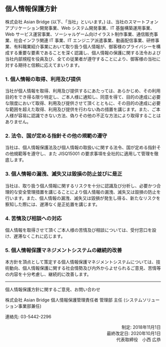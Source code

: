 ## 個人情報保護方針

株式会社 Asian Bridge (以下、「当社」といいます。) は、当社のスマートフォンアプリケーション開発事業、Web システム開発事業、IT 基盤構築運用事業、Web サービス運営事業、ソーシャルゲーム向けイラスト制作事業、通信販売事業、社会インフラ関連 IT 事業、IT エンジニア派遣事業、動画配信事業、研修事業、有料職業紹介事業において取り扱う個人情報が、御客様のプライバシーを構成する重要な要素であることを深く認識し、個人情報の保護に関する法令および当社内部規程を役員及び、全ての従業者が遵守することにより、御客様の当社に対する期待と信頼に応えてまいります。

### 1. 個人情報の取得、利用及び提供

当社が個人情報を取得、利用及び提供するにあたっては、あらかじめ、その利用目的をでき得る限り特定し、ご本人様に通知し、同意を得て、目的の達成に必要な限度において取得、利用及び提供させて頂くとともに、その目的の達成に必要な範囲を超えた取得、利用及び提供を行わない為の措置を講じます。また、ご本人様が容易に認識できない方法、偽りその他の不正な方法により取得することはありません。

### 2. 法令、国が定める指針その他の規範の遵守

当社は、個人情報保護法及び個人情報の取扱いに関する法令、国が定める指針その他規範等を遵守し、また JISQ15001 の要求事項を全社的に適用して管理を徹底します。

### 3. 個人情報の漏洩、滅失又は毀損の防止並びに是正

当社は、取り扱う個人情報に関するリスクを十分に認識及び分析し、必要かつ合理的な安全管理措置を講じることにより個人情報の漏洩、滅失又は毀損の防止を行います。また、個人情報の漏洩、滅失又は毀損が発生し得る、新たなリスクを察知した際には、遅滞なく是正処置を講じます。

### 4. 苦情及び相談への対応

個人情報を取得させて頂くご本人様の苦情及び相談については、受付窓口を設け、遅滞なくこれに応じます。

### 5. 個人情報保護マネジメントシステムの継続的改善

本方針を頂点として策定する個人情報保護マネジメントシステムについては、技術動向、個人情報保護に関する社会情勢及び内外からよせられるご意見、苦情等の内容を十分考慮し、継続的に改善します。

---

個人情報保護方針に関するご意見、お問い合わせ

株式会社 Asian Bridge 個人情報保護管理責任者 管理部 主任 (システムソリューション事業部兼任)

連絡先: 03-5442-2296

<p style="text-align:right;">
制定: 2018年11月1日<br>
最終改定日: 2020年10月1日<br>
代表取締役　小西 広恭
</p>
